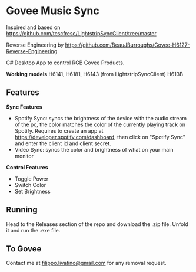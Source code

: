 # Govee Music Sync


Inspired and based on https://github.com/tescfresc/LightstripSyncClient/tree/master

Reverse Engineering by https://github.com/BeauJBurroughs/Govee-H6127-Reverse-Engineering
  
C# Desktop App to control RGB Govee Products.

**Working models**
H6141, H6181, H6143 (from LightstripSyncClient)
H613B

## Features
**Sync Features**
- Spotify Sync: syncs the brightness of the device with the audio stream of the pc, the color matches the color of the currently playing track on Spotify. Requires to create an app at https://developer.spotify.com/dashboard, then click on "Spotify Sync" and enter the client id and client secret.
- Video Sync: syncs the color and brightness of what on your main monitor

**Control Features**
- Toggle Power
- Switch Color
- Set Brightness

## Running
Head to the Releases section of the repo and download the .zip file. Unfold it and run the .exe file. 

## To Govee 
Contact me at filippo.livatino@gmail.com for any removal request. 
